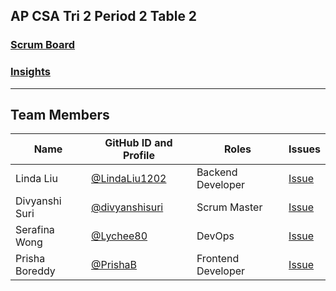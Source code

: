 ## AP CSA Tri 2 Period 2 Table 2

### [Scrum Board](https://github.com/users/PrishaB/projects/1)
### [Insights](https://github.com/PrishaB/Team2Reunion/graphs/contributors)


---

## Team Members

| Name | GitHub ID and Profile | Roles | Issues |
| --- | --- | --- | --- |
| Linda Liu | [@LindaLiu1202](https://github.com/LindaLiu1202) | Backend Developer |   [Issue](https://github.com/PrishaB/Team2Reunion/issues/4)  | 
| Divyanshi Suri | [@divyanshisuri](https://github.com/divyanshisuri) | Scrum Master |  [Issue](https://github.com/PrishaB/Team2Reunion/issues/2)  |
| Serafina Wong| [@Lychee80 ](https://github.com/Lychee80 ) | DevOps | [Issue](https://github.com/Lychee80/t2_spring_8192/issues/1)  |
| Prisha Boreddy| [@PrishaB ](https://github.com/PrishaB) | Frontend Developer | [Issue](https://github.com/PrishaB/Team2Reunion/issues/2)   |

<style> 


p {
  font-size: 20px;
  color: white;
}
</style>